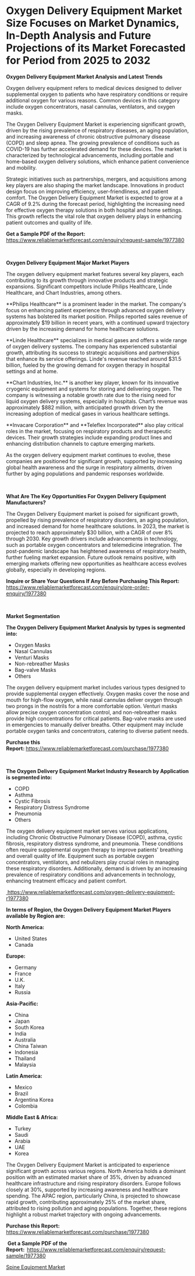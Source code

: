<p><h1>Oxygen Delivery Equipment Market Size Focuses on Market Dynamics, In-Depth Analysis and Future Projections of its Market Forecasted for Period from 2025 to 2032</h1></p><p><strong>Oxygen Delivery Equipment Market Analysis and Latest Trends</strong></p>
<p><p>Oxygen delivery equipment refers to medical devices designed to deliver supplemental oxygen to patients who have respiratory conditions or require additional oxygen for various reasons. Common devices in this category include oxygen concentrators, nasal cannulas, ventilators, and oxygen masks. </p><p>The Oxygen Delivery Equipment Market is experiencing significant growth, driven by the rising prevalence of respiratory diseases, an aging population, and increasing awareness of chronic obstructive pulmonary disease (COPD) and sleep apnea. The growing prevalence of conditions such as COVID-19 has further accelerated demand for these devices. The market is characterized by technological advancements, including portable and home-based oxygen delivery solutions, which enhance patient convenience and mobility.</p><p>Strategic initiatives such as partnerships, mergers, and acquisitions among key players are also shaping the market landscape. Innovations in product design focus on improving efficiency, user-friendliness, and patient comfort. The Oxygen Delivery Equipment Market is expected to grow at a CAGR of 9.2% during the forecast period, highlighting the increasing need for effective oxygen therapy solutions in both hospital and home settings. This growth reflects the vital role that oxygen delivery plays in enhancing patient outcomes and quality of life.</p></p>
<p><strong>Get a Sample PDF of the Report:&nbsp;</strong> <a href="https://www.reliablemarketforecast.com/enquiry/request-sample/1977380?utm_campaign=2926&utm_medium=2&utm_source=Github&utm_content=ia&utm_term=04032025&utm_id=oxygen-delivery-equipment">https://www.reliablemarketforecast.com/enquiry/request-sample/1977380</a></p>
<p>&nbsp;</p>
<p><strong>Oxygen Delivery Equipment Major Market Players</strong></p>
<p><p>The oxygen delivery equipment market features several key players, each contributing to its growth through innovative products and strategic expansions. Significant competitors include Philips Healthcare, Linde Healthcare, and Chart Industries, among others.</p><p>**Philips Healthcare** is a prominent leader in the market. The company's focus on enhancing patient experience through advanced oxygen delivery systems has bolstered its market position. Philips reported sales revenue of approximately $19 billion in recent years, with a continued upward trajectory driven by the increasing demand for home healthcare solutions.</p><p>**Linde Healthcare** specializes in medical gases and offers a wide range of oxygen delivery systems. The company has experienced substantial growth, attributing its success to strategic acquisitions and partnerships that enhance its service offerings. Linde's revenue reached around $31.5 billion, fueled by the growing demand for oxygen therapy in hospital settings and at home.</p><p>**Chart Industries, Inc.** is another key player, known for its innovative cryogenic equipment and systems for storing and delivering oxygen. The company is witnessing a notable growth rate due to the rising need for liquid oxygen delivery systems, especially in hospitals. Chart’s revenue was approximately $882 million, with anticipated growth driven by the increasing adoption of medical gases in various healthcare settings.</p><p>**Invacare Corporation** and **Teleflex Incorporated** also play critical roles in the market, focusing on respiratory products and therapeutic devices. Their growth strategies include expanding product lines and enhancing distribution channels to capture emerging markets.</p><p>As the oxygen delivery equipment market continues to evolve, these companies are positioned for significant growth, supported by increasing global health awareness and the surge in respiratory ailments, driven further by aging populations and pandemic responses worldwide.</p></p>
<p>&nbsp;</p>
<p><strong>What Are The Key Opportunities For Oxygen Delivery Equipment Manufacturers?</strong></p>
<p><p>The Oxygen Delivery Equipment market is poised for significant growth, propelled by rising prevalence of respiratory disorders, an aging population, and increased demand for home healthcare solutions. In 2023, the market is projected to reach approximately $30 billion, with a CAGR of over 8% through 2030. Key growth drivers include advancements in technology, such as portable oxygen concentrators and telemedicine integration. The post-pandemic landscape has heightened awareness of respiratory health, further fueling market expansion. Future outlook remains positive, with emerging markets offering new opportunities as healthcare access evolves globally, especially in developing regions.</p></p>
<p><strong>Inquire or Share Your Questions If Any Before Purchasing This Report:</strong> <a href="https://www.reliablemarketforecast.com/enquiry/pre-order-enquiry/1977380?utm_campaign=2926&utm_medium=2&utm_source=Github&utm_content=ia&utm_term=04032025&utm_id=oxygen-delivery-equipment">https://www.reliablemarketforecast.com/enquiry/pre-order-enquiry/1977380</a></p>
<p>&nbsp;</p>
<p><strong>Market Segmentation</strong></p>
<p><strong>The Oxygen Delivery Equipment Market Analysis by types is segmented into:</strong></p>
<p><ul><li>Oxygen Masks</li><li>Nasal Cannulas</li><li>Venturi Masks</li><li>Non-rebreather Masks</li><li>Bag-valve Masks</li><li>Others</li></ul></p>
<p><p>The oxygen delivery equipment market includes various types designed to provide supplemental oxygen effectively. Oxygen masks cover the nose and mouth for high-flow oxygen, while nasal cannulas deliver oxygen through two prongs in the nostrils for a more comfortable option. Venturi masks allow precise oxygen concentration control, and non-rebreather masks provide high concentrations for critical patients. Bag-valve masks are used in emergencies to manually deliver breaths. Other equipment may include portable oxygen tanks and concentrators, catering to diverse patient needs.</p></p>
<p><strong>Purchase this Report:&nbsp;</strong><a href="https://www.reliablemarketforecast.com/purchase/1977380?utm_campaign=2926&utm_medium=2&utm_source=Github&utm_content=ia&utm_term=04032025&utm_id=oxygen-delivery-equipment">https://www.reliablemarketforecast.com/purchase/1977380</a></p>
<p>&nbsp;</p>
<p><strong>The Oxygen Delivery Equipment Market Industry Research by Application is segmented into:</strong></p>
<p><ul><li>COPD</li><li>Asthma</li><li>Cystic Fibrosis</li><li>Respiratory Distress Syndrome</li><li>Pneumonia</li><li>Others</li></ul></p>
<p><p>The oxygen delivery equipment market serves various applications, including Chronic Obstructive Pulmonary Disease (COPD), asthma, cystic fibrosis, respiratory distress syndrome, and pneumonia. These conditions often require supplemental oxygen therapy to improve patients' breathing and overall quality of life. Equipment such as portable oxygen concentrators, ventilators, and nebulizers play crucial roles in managing these respiratory disorders. Additionally, demand is driven by an increasing prevalence of respiratory conditions and advancements in technology, enhancing treatment efficacy and patient comfort.</p></p>
<p><a href="https://www.reliablemarketforecast.com/oxygen-delivery-equipment-r1977380?utm_campaign=2926&utm_medium=2&utm_source=Github&utm_content=ia&utm_term=04032025&utm_id=oxygen-delivery-equipment">&nbsp;https://www.reliablemarketforecast.com/oxygen-delivery-equipment-r1977380</a></p>
<p><strong>In terms of Region, the Oxygen Delivery Equipment Market Players available by Region are:</strong></p>
<p>
    <p> <strong> North America: </strong>
        <ul>
            <li>United States</li>
            <li>Canada</li>
        </ul>
        </p> 
    <p> <strong> Europe: </strong>
        <ul>
            <li>Germany</li>
            <li>France</li>
            <li>U.K.</li>
            <li>Italy</li>
            <li>Russia</li>
        </ul>
        </p> 
    <p> <strong> Asia-Pacific: </strong>
        <ul>
            <li>China</li>
            <li>Japan</li>
            <li>South Korea</li>
            <li>India</li>
            <li>Australia</li>
            <li>China Taiwan</li>
            <li>Indonesia</li>
            <li>Thailand</li>
            <li>Malaysia</li>
        </ul>
        </p> 
    <p> <strong> Latin America: </strong>
        <ul>
            <li>Mexico</li>
            <li>Brazil</li>
            <li>Argentina Korea</li>
            <li>Colombia</li>
        </ul>
        </p> 
    <p> <strong> Middle East & Africa: </strong>
        <ul>
            <li>Turkey</li>
            <li>Saudi</li>
            <li>Arabia</li>
            <li>UAE</li>
            <li>Korea</li>
        </ul>
    </p>
    </p>
<p><p>The Oxygen Delivery Equipment Market is anticipated to experience significant growth across various regions. North America holds a dominant position with an estimated market share of 35%, driven by advanced healthcare infrastructure and rising respiratory disorders. Europe follows closely at 30%, supported by increasing awareness and healthcare spending. The APAC region, particularly China, is projected to showcase rapid growth, contributing approximately 25% of the market share, attributed to rising pollution and aging populations. Together, these regions highlight a robust market trajectory with ongoing advancements.</p></p>
<p><strong>Purchase this Report: </strong><a href="https://www.reliablemarketforecast.com/purchase/1977380?utm_campaign=2926&utm_medium=2&utm_source=Github&utm_content=ia&utm_term=04032025&utm_id=oxygen-delivery-equipment">https://www.reliablemarketforecast.com/purchase/1977380</a></p>
<p>&nbsp;<strong>Get a Sample PDF of the Report:&nbsp;&nbsp;</strong><a href="https://www.reliablemarketforecast.com/enquiry/request-sample/1977380?utm_campaign=2926&utm_medium=2&utm_source=Github&utm_content=ia&utm_term=04032025&utm_id=oxygen-delivery-equipment">https://www.reliablemarketforecast.com/enquiry/request-sample/1977380</a></p>
<p><strong></strong></p>
<p><p><a href="https://github.com/tumacaakesha78/Market-Research-Report-List-1/blob/main/spine-equipment-market.md?utm_campaign=2926&utm_medium=2&utm_source=Github&utm_content=ia&utm_term=04032025&utm_id=oxygen-delivery-equipment">Spine Equipment Market</a></p></p>